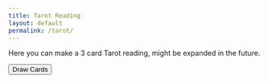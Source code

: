 ```yaml
---
title: Tarot Reading
layout: default
permalink: /tarot/
---
```

Here you can make a 3 card Tarot reading, might be expanded in the future.
  
  
  

<section class="tarot-section">
  <div id="tarot-container">
    <button id="draw-cards">Draw Cards</button>
    <div id="cards">
      <!-- The drawn cards will be displayed here -->
    </div>
  </div>
</section>
<script src="/assets/js/tarot.js"></script>
